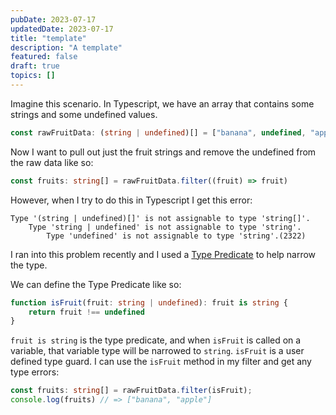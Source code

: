 ```yaml
---
pubDate: 2023-07-17
updatedDate: 2023-07-17
title: "template"
description: "A template"
featured: false
draft: true
topics: []
---
```


Imagine this scenario. In Typescript, we have an array that contains some strings and some undefined values. 

```typescript
const rawFruitData: (string | undefined)[] = ["banana", undefined, "apple"]
```

Now I want to pull out just the fruit strings and remove the undefined from the raw data like so:

```typescript
const fruits: string[] = rawFruitData.filter((fruit) => fruit)
```

However, when I try to do this in Typescript I get this error:
```
Type '(string | undefined)[]' is not assignable to type 'string[]'.
    Type 'string | undefined' is not assignable to type 'string'.
    	Type 'undefined' is not assignable to type 'string'.(2322)
```

I ran into this problem recently and I used a [Type Predicate](https://www.typescriptlang.org/docs/handbook/2/narrowing.html#using-type-predicates) to help narrow the type. 

We can define the Type Predicate like so:

```typescript
function isFruit(fruit: string | undefined): fruit is string {
	return fruit !== undefined
}
```

`fruit is string` is the type predicate, and when `isFruit` is called on a variable, that variable type will be narrowed to `string`. `isFruit` is a user defined type guard. I can use the `isFruit` method in my filter and get any type errors:

```typescript
const fruits: string[] = rawFruitData.filter(isFruit);
console.log(fruits) // => ["banana", "apple"]
```